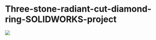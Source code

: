 # Three-stone-radiant-cut-diamond-ring-SOLIDWORKS-project

 <a href="https://www.youtube.com/watch?v=POwPjv-OPl4">
  <img src="https://media.giphy.com/media/v1.Y2lkPTc5MGI3NjExZGgzZnRvZWNwem9uamY0YnRqNGhuejhiaWhnMW0wcGZmcWRtM2RuMSZlcD12MV9pbnRlcm5hbF9naWZfYnlfaWQmY3Q9Zw/7y72ZxegA5nnc2XhDI/giphy.gif">
</a>